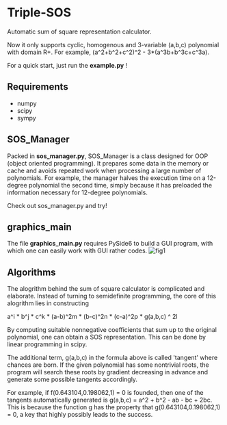 # Triple-SOS
Automatic sum of square representation calculator.

Now it only supports cyclic, homogenous and 3-variable (a,b,c) polynomial with domain R+. For example, (a^2+b^2+c^2)^2 - 3*(a^3b+b^3c+c^3a). 

For a quick start, just run the **example.py** !

## Requirements

* numpy
* scipy
* sympy

## SOS_Manager

Packed in **sos_manager.py**, SOS_Manager is a class designed for OOP (object oriented programming). It prepares some data in the memory or cache and avoids repeated work when processing a large number of polynomials. For example, the manager halves the execution time on a 12-degree polynomial the second time, simply because it has preloaded the information necessary for 12-degree polynomials. 

Check out sos_manager.py and try! 

## graphics_main

The file **graphics_main.py** requires PySide6 to build a GUI program, with which one can easily work with GUI rather codes.
![fig1](https://user-images.githubusercontent.com/69423537/156883000-496843aa-dd68-4c4d-9462-451f84fcaea2.png)


## Algorithms

The alogrithm behind the sum of square calculator is complicated and elaborate. Instead of turning to semidefinite programming, the core of this alogrithm lies in constructing 

a^i * b^j * c^k * (a-b)^2m * (b-c)^2n * (c-a)^2p * g(a,b,c) ^ 2l

By computing suitable nonnegative coefficients that sum up to the original polynomial, one can obtain a SOS representation. This can be done by linear programming in scipy.

The additional term, g(a,b,c) in the formula above is called 'tangent' where chances are born. If the given polynomial has some nontrivial roots, the program will search these roots by gradient decreasing in advance and generate some possible tangents accordingly.

For example, if f(0.643104,0.198062,1) = 0 is founded, then one of the tangents automatically generated is g(a,b,c) = a^2 + b^2 - ab - bc + 2bc. This is because the function 
g has the property that g(0.643104,0.198062,1) = 0, a key that highly possibly leads to the success.
